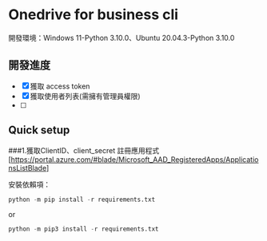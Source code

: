 Onedrive for business cli
============
  開發環境：Windows 11-Python 3.10.0、Ubuntu 20.04.3-Python 3.10.0
 
 開發進度
---
- [x] 獲取 access token
- [x] 獲取使用者列表(需擁有管理員權限)
- [ ] 

Quick setup
---
###1.獲取ClientID、client_secret
註冊應用程式[https://portal.azure.com/#blade/Microsoft_AAD_RegisteredApps/ApplicationsListBlade]

安裝依賴項：
```python
python -m pip install -r requirements.txt
```
or
```python
python -m pip3 install -r requirements.txt
```
